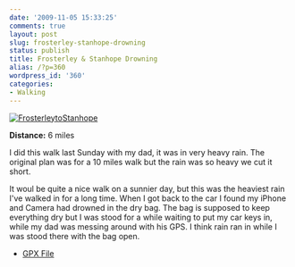 ```yaml
---
date: '2009-11-05 15:33:25'
comments: true
layout: post
slug: frosterley-stanhope-drowning
status: publish
title: Frosterley & Stanhope Drowning
alias: /?p=360
wordpress_id: '360'
categories:
- Walking
---
```


[![FrosterleytoStanhope](http://dl.dropbox.com/u/2657852/website/images/FrosterleytoStanhope-300x240.jpg)](http://dl.dropbox.com/u/2657852/website/images/FrosterleytoStanhope.jpg)  

**Distance:** 6 miles  

I did this walk last Sunday with my dad, it was in very heavy rain. The original plan was for a 10 miles walk but the rain was so heavy we cut it short.  
<!-- more -->
It woul be quite a nice walk on a sunnier day, but this was the heaviest rain I've walked in for a long time. When I got back to the car I found my iPhone and Camera had drowned in the dry bag. The bag is supposed to keep everything dry but I was stood for a while waiting to put my car keys in, while my dad was messing around with his GPS. I think rain ran in while I was stood there with the bag open. 

  * [GPX File](http://dl.dropbox.com/u/2657852/website/files/Frosterley&Stanhope.zip)

